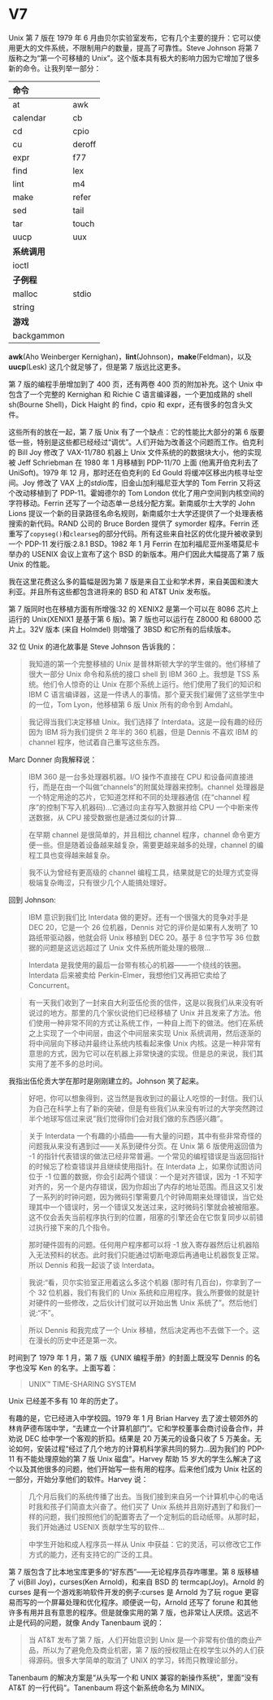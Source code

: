 # V7

Unix 第 7 版在 1979 年 6 月由贝尔实验室发布，它有几个主要的提升：它可以使用更大的文件系统，不限制用户的数量，提高了可靠性。Steve Johnson 将第 7 版称之为“第一个可移植的 Unix”。这个版本具有极大的影响力因为它增加了很多新的命令。让我列举一部分：

|**命令**||
|:--|:--|
|at|awk|
|calendar|cb|
|cd|cpio|
|cu|deroff|
|expr|f77|
|find|lex|
|lint|m4|
|make|refer|
|sed|tail|
|tar|touch|
|uucp|uux|
|**系统调用**||
|ioctl||
|**子例程**||
|malloc|stdio|
|string||
|**游戏**||
|backgammon||

**awk**(Aho Weinberger Kernighan)，**lint**(Johnson)，**make**(Feldman)，以及**uucp**(Lesk) 这几个就足够了，但是第 7 版远比这更多。

第 7 版的编程手册增加到了 400 页，还有两卷 400 页的附加补充。这个 Unix 中包含了一个完整的 Kernighan 和 Richie C 语言编译器，一个更加成熟的 shell sh(Bourne Shell)，Dick Haight 的 find，cpio 和 expr，还有很多的包含头文件。

这些所有的放在一起，第 7 版 Unix 有了一个缺点：它的性能比大部分的第 6 版要低一些，特别是这些都已经经过“调优”。人们开始为改善这个问题而工作。伯克利的 Bill Joy 修改了 VAX-11/780 机器上 Unix 文件系统的的数据块大小，他的实现被 Jeff Schriebman 在 1980 年 1 月移植到 PDP-11/70 上面 (他离开伯克利去了 UniSoft)。1979 年 12 月，那时还在伯克利的 Ed Gould 将缓冲区移出内核寻址空间。Joy 修改了 VAX 上的*stdio*库，旧金山加利福尼亚大学的 Tom Ferrin 又将这个改动移植到了 PDP-11。霍姆德尔的 Tom London 优化了用户空间到内核空间的字符移动。Ferrin 还写了一个动态单一总线分配方案。新南威尔士大学的 John Lions 提议一个新的目录路径名命名规则，新南威尔士大学还提供了一个处理表格搜索的新代码。RAND 公司的 Bruce Borden 提供了 symorder 程序。Ferrin 还重写了`copyseg()`和`clearseg`的部分代码。所有这些来自社区的优化提升被收录到一个 PDP-11 发行版:2.8.1 BSD。1982 年 1 月 Ferrin 在加利福尼亚州圣塔莫尼卡举办的 USENIX 会议上宣布了这个 BSD 的新版本。用户们因此大幅提高了第 7 版 Unix 的性能。

我在这里花费这么多的篇幅是因为第 7 版是来自工业和学术界，来自美国和澳大利亚。并且所有这些都包含进将来的 BSD 和 AT&T Unix 发布版。

第 7 版同时也在移植方面有所增强:32 的 XENIX2 是第一个可以在 8086 芯片上运行的 Unix(XENIX1 是基于第 6 版)。第 7 版也可以运行在 Z8000 和 68000 芯片上。32V 版本 (来自 Holmdel) 则增强了 3BSD 和它所有的后续版本。

32 位 Unix 的进化故事是 Steve Johnson 告诉我的：

> 我知道的第一个完整移植的 Unix 是普林斯顿大学的学生做的。他们移植了很大一部分 Unix 命令和系统的接口 shell 到 IBM 360 上。我想是 TSS 系统。他们令人惊奇的让 Unix 在那个系统上运行。他们使用了我们的知识和 IBM C 语言编译器，这是一件诱人的事情。那个夏天我们雇佣了这些学生中的一位，Tom Lyon，他移植第 6 版 Unix 所有的命令到 Amdahl。

> 我记得当我们决定移植 Unix。我们选择了 Interdata。这是一段有趣的经历因为 IBM 将为我们提供 2 年半的 360 机器，但是 Dennis 不喜欢 IBM 的 channel 程序，他试着自己重写这些东西。

Marc Donner 向我解释说：

> IBM 360 是一台多处理器机器。I/O 操作不直接在 CPU 和设备间直接进行，而是在由一个叫做“channels”的附属处理器来控制。channel 处理器是一个特定用途的芯片，它知道怎样和不同的处理器通信 (在“channel 程序”的控制下写入机器码)...它通过向主存写入数据并给 CPU 一个中断来传送数据，从 CPU 接受数据也是通过类似的计算...

> 在早期 channel 是很简单的，并且相比 channel 程序，channel 命令更方便一些。但是随着设备越来越复杂，需要更越来越多的处理，channel 的编程工具也变得越来越复杂。

> 我不认为曾经有更高级的 channel 编程工具，结果就是它的处理方式变得极端复杂晦涩，只有很少几个人能搞处理好。

回到 Johnson:

> IBM 意识到我们比 Interdata 做的更好。还有一个很强大的竞争对手是 DEC 20，它是一个 26 位机器，Dennis 对它的评价是如果有人发明了 10 路纸带驱动器，他就会将 Unix 移植到 DEC 20。基于 8 位字节写 36 位数据的问题是这远远超过了 Unix 文件系统所能处理的极限...

> Interdata 是我使用的最后一台带有核心的机器——一个绕线的铁圈。Interdata 后来被卖给 Perkin-Elmer，我想他们又再把它卖给了 Concurrent。

> 有一天我们收到了一封来自大利亚伍伦贡的信件，这是以我我们从来没有听说过的地方。那里的几个家伙说他们已经移植了 Unix 并且发来了方法。他们使用一种非常不同的方式让系统工作，一种自上而下的做法。他们在系统之上实现了一个中间层，由这个中间层来实现 Unix 系统调用，然后逐渐的将中间层向下移动并最终让系统内核看起来像 Unix 内核。这是一种非常有意思的方式，因为它可以在机器上非常快速的实现。但是总的来说，我们其实用了差不多的总时间。

我指出伍伦贡大学在那时是刚刚建立的。Johnson 笑了起来。

> 好吧，你可以想象得到，这当然是我收到过的最让人吃惊的一封信。我们认为自己在科学上有了新的突破，但是有些我们从来没有听过的大学突然跨过半个地球写信过来说“我们觉得你们会对我们做的东西感兴趣”。

> 关于 Interdata 一个有趣的小插曲——有大量的问题，其中有些非常奇怪的问题我从来没有遇到过——关系到硬件分页。在 Unix 第 6 版使用返回值为 -1 的指针代表错误的做法已经非常普遍。一个常见的编程错误是当返回指针的时候忘了检查错误并且继续使用指针。在 Interdata 上，如果你试图访问位于 -1 位置的数据，你会引起两个错误：一个是对齐错误，因为 -1 不知字对齐的，另一个是内存错误，因为你超出了内存的地址范围。而且这又引发了一系列的时钟问题，因为微码引擎需要几个时钟周期来处理错误，当它处理其中一个错误时，另一个错误又发送过来，这时微码引擎就会被被阻塞。这不仅会丢失当前程序执行到的位置，阻塞的引擎还会在它恢复同步以前错过执行接下来的几个指令。

> 那时硬件固有的问题。任何用户程序都可以将 -1 放入寄存器然后让机器陷入无法预料的状态。此时我们只能通过切断电源后再通电让机器恢复正常。所以 Dennis 和我一起谈了谈 Interdata。

> 我说:“看，贝尔实验室正用着这么多这个机器 (那时有几百台)，你拿到了一个 32 位机器，我们有我们的 Unix 系统和应用程序。我么所要做的就是针对硬件的一些修改，之后伙计们就可以开始出售 Unix 系统了”。然后他们说:“不”。

> 所以 Dennis 和我完成了一个 Unix 移植，然后决定再也不去做下一个。这在漫长的历史中还是第一次。

时间到了 1979 年 1 月，第 7 版《UNIX 编程手册》的封面上既没写 Dennis 的名字也没写 Ken 的名字。上面写着：

> UNIX™ TIME-SHARING SYSTEM

Unix 已经差不多有 10 年的历史了。

有趣的是，它已经进入中学校园。1979 年 1 月 Brian Harvey 去了波士顿郊外的林肯萨德布瑞中学，“去建立一个计算机部门”。它和学校董事会商讨设备合作，并劝说 DEC 给中学一个客观的折扣。结果是 20 万美元的设备只收了 5 万美金。无论如何，安装过程“经过了几个地方的计算机科学家共同的努力...因为我们的 PDP-11 有不能处理原始的第 7 版 Unix 磁盘”。Harvey 帮助 15 岁大的学生么解决了这个以及其他很多的问题，他们开始写一些有用的程序。后来他们成为 Unix 社区的一部分，开始分享他们的软件。Harvey 说：

> 几个月后我们的系统传播了出去。当我们接到来自另一个计算机中心的电话时我和孩子们简直太兴奋了。他们买了 Unix 系统并且刚好遇到了和我们一样的问题，我们按照他们的配置寄去了一个定制后的启动纸带。从那时起，我们开始通过 USENIX 贡献学生写的软件...

> 中学生开始和成人程序员一样从 Unix 中获益：它的灵活，可以修改它工作方式的能力，还有支持它的广泛的工具。

第 7 版包含了比本地宝库更多的“好东西”——无论程序员存咋哪里。第 8 版移植了 vi(Bill Joy)，curses(Ken Arnold)，和来自 BSD 的 termcap(Joy)。Arnold 的 curses 是有一个游戏影响软件开发的例子:curses 是 Arnold 为了玩 rogue 更容易而写的一个屏幕处理和优化程序。顺便说一句，Arnold 还写了 forune 和其他许多有用并且有意思的程序。但是就像实用的第 7 版，也非常让人厌烦。这远不止是代码的问题，就像 Andy Tanenbaum 说的：

> 当 AT&T 发布了第 7 版，人们开始意识到 Unix 是一个非常有价值的商业产品，所以为了避免危及商业机密，第 7 版的授权阻止在校学生以外的人们获得源码。很多大学简单的取消了 UNIX 的学习，转而只教理论部分。

Tanenbaum 的解决方案是“从头写一个和 UNIX 兼容的新操作系统”，里面“没有 AT&T 的一行代码”。Tanenbaum 将这个新系统命名为 MINIX。
